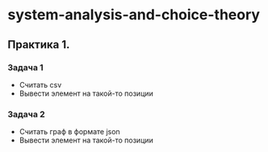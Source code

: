 # system-analysis-and-choice-theory

## Практика 1.
### Задача 1

- Считать csv
- Вывести элемент на такой-то позиции


### Задача 2

- Считать граф в формате json
- Вывести элемент на такой-то позиции

